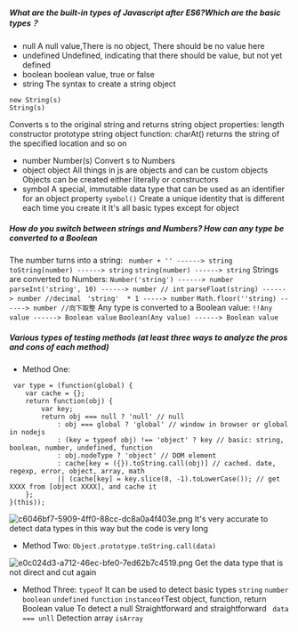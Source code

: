 ##### What are the built-in types of Javascript after ES6?Which are the basic types？
-   null
    A null value,There is no object, There should be no value here
-  undefined
   Undefined, indicating that there should be value, but not yet defined
- boolean
  boolean value, true or false
- string
  The syntax to create a string object
```
new String(s)
String(s)
```
Converts s to the original string and returns
string object properties: length  constructor  prototype
string object function: charAt() returns the string of the specified location and so on
- number
 Number(s) Convert s to Numbers
- object
object  All things in js are objects and can be custom objects
Objects can be created either literally or constructors
- symbol 
 A special, immutable data type that can be used as an identifier for an object property
` symbol() ` Create a unique identity that is different each time you create it
It's all basic types except for object
##### How do you switch between strings and Numbers? How can any type be converted to a Boolean
The number turns into a string:
` number + '' ------> string`
` toString(number) ------> string`
`string(number) ------> string`
Strings are converted to Numbers:
` Number('string') ------> number `
` parseInt('string', 10) ------> number // int`
`parseFloat(string) ------> number //decimal`
` 'string'  * 1 -----> number`
`Math.floor(''string) ------> number //向下取整`
Any type is converted to a Boolean value:
 `!!Any value ------> Boolean value`
`Boolean(Any value) ------> Boolean value`
##### Various types of testing methods (at least three ways to analyze the pros and cons of each method)
- Method One: 
```
 var type = (function(global) {
    var cache = {};
    return function(obj) {
        var key;
        return obj === null ? 'null' // null
            : obj === global ? 'global' // window in browser or global in nodejs
            : (key = typeof obj) !== 'object' ? key // basic: string, boolean, number, undefined, function
            : obj.nodeType ? 'object' // DOM element
            : cache[key = ({}).toString.call(obj)] // cached. date, regexp, error, object, array, math
            || (cache[key] = key.slice(8, -1).toLowerCase()); // get XXXX from [object XXXX], and cache it
    };
}(this));
```
![c6046bf7-5909-4ff0-88cc-dc8a0a4f403e.png](http://upload-images.jianshu.io/upload_images/7293338-ec1ca128be6f59d6.png?imageMogr2/auto-orient/strip%7CimageView2/2/w/1240)
It's very accurate to detect data types in this way but the code is very long
- Method Two:
`Object.prototype.toString.call(data)`

![e0c024d3-a712-46ec-bfe0-7ed62b7c4519.png](http://upload-images.jianshu.io/upload_images/7293338-3e0af8fd92ad4535.png?imageMogr2/auto-orient/strip%7CimageView2/2/w/1240)
Get the data type that is not direct and cut again
-  Method Three:
 `typeof` It can be used to detect basic types `string`  `number`  `boolean` `undefined` `function`
`instanceof`Test object, function, return Boolean value
To detect a null  Straightforward and straightforward ` data === unll`
Detection array  `isArray`
